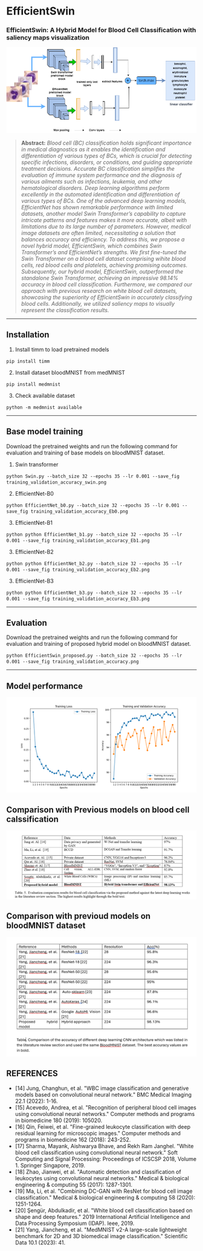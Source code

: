 # EfficientSwin
### **EfficientSwin: A Hybrid Model for Blood Cell Classification with saliency maps visualization**
![main figure](E_swin%20(1).png)
> **Abstract:** *Blood cell (BC) classification holds significant importance in medical diagnostics as it enables the identification and differentiation of various types of BCs, which is crucial for detecting specific infections, disorders, or conditions, and guiding appropriate treatment decisions. Accurate BC classification simplifies the evaluation of immune system performance and the diagnosis of various ailments such as infections, leukemia, and other hematological disorders. Deep learning algorithms perform excellently in the automated identification and differentiation of various types of BCs. One of the advanced deep learning models, EfficientNet has shown remarkable performance with limited datasets, another model Swin Transformer’s capability to capture intricate patterns and features makes it more accurate, albeit with limitations due to its large number of parameters. However, medical image datasets are often limited, necessitating a solution that balances accuracy and efficiency. To address this, we propose a novel hybrid model, EfficientSwin, which combines Swin Transformer’s and EfficientNet’s strengths. We first fine-tuned the Swin Transformer on a blood cell dataset comprising wihite blood cells, red blood cells and platelets, achieving promising outcomes. Subsequently, our hybrid model, EfficientSwin, outperformed the standalone Swin Transformer, achieving an impressive 98.14\% accuracy in blood cell classification. Furthermore, we compared our approach with previous research on white blood cell datasets, showcasing the superiority of EfficientSwin in accurately classifying blood cells.  Additionally, we utilized saliency maps to visually represent the classification results.* 
<hr />

## Installation
1. Install timm to load pretrained models
```shell
pip install timm
```
2. Install dataset bloodMNIST from medMNIST
```shell
pip install medmnist
```
3. Check available dataset
```shell
python -m medmnist available
```

<hr />

## Base model training 
Download the pretrained weights and run the following command for evaluation and training of base models on bloodMNIST dataset.
1. Swin transformer 
```shell
python Swin.py --batch_size 32 --epochs 35 --lr 0.001 --save_fig training_validation_accuracy_swin.png
```
2. EfficientNet-B0 
```shell
python EfficientNet_b0.py --batch_size 32 --epochs 35 --lr 0.001 --save_fig training_validation_accuracy_Eb0.png
```
3. EfficientNet-B1 
```shell
python python EfficientNet_b1.py --batch_size 32 --epochs 35 --lr 0.001 --save_fig training_validation_accuracy_Eb1.png
```
3. EfficientNet-B2 
```shell
python python EfficientNet_b2.py --batch_size 32 --epochs 35 --lr 0.001 --save_fig training_validation_accuracy_Eb2.png
```
3. EfficientNet-B3 
```shell
python python EfficientNet_b3.py --batch_size 32 --epochs 35 --lr 0.001 --save_fig training_validation_accuracy_Eb3.png
```

<hr />

## Evaluation
Download the pretrained weights and run the following command for evaluation and training of proposed hybrid model on bloodMNIST dataset.
```shell
python EfficientSwin_proposed.py --batch_size 32 --epochs 35 --lr 0.001 --save_fig training_validation_accuracy.png
```
<hr />

## Model performance  
![results](training_and_validation_accuracy.png)

## Comparison with Previous models on blood cell calssification
![results](Hybrid_model_compare.PNG)

## Comparison with previoud models on bloodMNIST dataset
![results](Table_compare_BloodMNIST.PNG)


## REFERENCES
* [14] Jung, Changhun, et al. "WBC image classification and generative models based on convolutional neural network." BMC Medical Imaging 22.1 (2022): 1-16.
* [15] Acevedo, Andrea, et al. "Recognition of peripheral blood cell images using convolutional neural networks." Computer methods and programs in biomedicine 180 (2019): 105020.
* [16] Qin, Feiwei, et al. "Fine-grained leukocyte classification with deep residual learning for microscopic images." Computer methods and programs in biomedicine 162 (2018): 243-252.
* [17] Sharma, Mayank, Aishwarya Bhave, and Rekh Ram Janghel. "White blood cell classification using convolutional neural network." Soft Computing and Signal Processing: Proceedings of ICSCSP 2018, Volume 1. Springer Singapore, 2019.
* [18] Zhao, Jianwei, et al. "Automatic detection and classification of leukocytes using convolutional neural networks." Medical & biological engineering & computing 55 (2017): 1287-1301.
* [19] Ma, Li, et al. "Combining DC-GAN with ResNet for blood cell image classification." Medical & biological engineering & computing 58 (2020): 1251-1264.
* [20] Şengür, Abdulkadir, et al. "White blood cell classification based on shape and deep features." 2019 International Artificial Intelligence and Data Processing Symposium (IDAP). Ieee, 2019.
* [21] Yang, Jiancheng, et al. "MedMNIST v2-A large-scale lightweight benchmark for 2D and 3D biomedical image classification." Scientific Data 10.1 (2023): 41.

